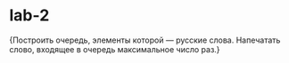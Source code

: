 # lab-2
{Построить очередь, элементы которой — русские слова. Напечатать слово, входящее в очередь максимальное число раз.}
